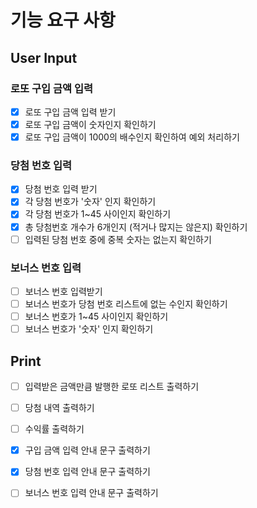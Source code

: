 # 기능 요구 사항
## User Input
### 로또 구입 금액 입력
- [x] 로또 구입 금액 입력 받기
- [x] 로또 구입 금액이 숫자인지 확인하기
- [x] 로또 구입 금액이 1000의 배수인지 확인하여 예외 처리하기

### 당첨 번호 입력
- [x] 당첨 번호 입력 받기
- [x] 각 당첨 번호가 '숫자' 인지 확인하기
- [x] 각 당첨 번호가 1~45 사이인지 확인하기
- [x] 총 당첨번호 개수가 6개인지 (적거나 많지는 않은지) 확인하기
- [ ] 입력된 당첨 번호 중에 중복 숫자는 없는지 확인하기

### 보너스 번호 입력
- [ ] 보너스 번호 입력받기
- [ ] 보너스 번호가 당첨 번호 리스트에 없는 수인지 확인하기
- [ ] 보너스 번호가 1~45 사이인지 확인하기
- [ ] 보너스 번호가 '숫자' 인지 확인하기

## Print
- [ ] 입력받은 금액만큼 발행한 로또 리스트 출력하기
- [ ] 당첨 내역 출력하기
- [ ] 수익률 출력하기

- [x] 구입 금액 입력 안내 문구 출력하기
- [x] 당첨 번호 입력 안내 문구 출력하기
- [ ] 보너스 번호 입력 안내 문구 출력하기